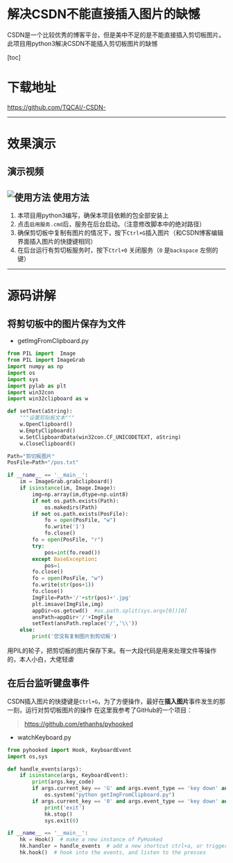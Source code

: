 # 解决CSDN不能直接插入图片的缺憾
CSDN是一个比较优秀的博客平台，但是美中不足的是不能直接插入剪切板图片。此项目用python3解决CSDN不能插入剪切板图片的缺憾

[toc]

下载地址
===
https://github.com/TQCAI/-CSDN-

---

效果演示
===
演示视频
---
![使用方法](https://img-blog.csdn.net/20180428232353862?watermark/2/text/aHR0cHM6Ly9ibG9nLmNzZG4ubmV0L1RRQ0FJNjY2/font/5a6L5L2T/fontsize/400/fill/I0JBQkFCMA==/dissolve/70)
使用方法
---
1. 本项目用python3编写，确保本项目依赖的包全部安装上
2. 点击`启用服务.cmd`后，服务在后台启动。（注意修改脚本中的绝对路径）
3. 确保剪切板中复制有图片的情况下，按下`Ctrl+G`插入图片（和CSDN博客编辑界面插入图片的快捷键相同）
4. 在后台运行有剪切板服务时，按下`Ctrl+0` 关闭服务（`0` 是`backspace` 左侧的键）

---
源码讲解
===
将剪切板中的图片保存为文件
---
+ getImgFromClipboard.py
```python
from PIL import  Image
from PIL import ImageGrab
import numpy as np
import os
import sys
import pylab as plt
import win32con
import win32clipboard as w

def setText(aString):
    """设置剪贴板文本"""
    w.OpenClipboard()
    w.EmptyClipboard()
    w.SetClipboardData(win32con.CF_UNICODETEXT, aString)
    w.CloseClipboard()

Path="剪切板图片"
PosFile=Path+"/pos.txt"

if __name__ == '__main__':
    im = ImageGrab.grabclipboard()
    if isinstance(im, Image.Image):
        img=np.array(im,dtype=np.uint8)
        if not os.path.exists(Path):
            os.makedirs(Path)
        if not os.path.exists(PosFile):
            fo = open(PosFile, "w")
            fo.write('1')
            fo.close()
        fo = open(PosFile, "r")
        try:
            pos=int(fo.read())
        except BaseException:
            pos=1
        fo.close()
        fo = open(PosFile, "w")
        fo.write(str(pos+1))
        fo.close()
        ImgFile=Path+'/'+str(pos)+'.jpg'
        plt.imsave(ImgFile,img)
        appDir=os.getcwd()  #os.path.split(sys.argv[0])[0]
        ansPath=appDir+'/'+ImgFile
        setText(ansPath.replace('/','\\'))
    else:
        print('您没有复制图片到剪切板')
```
用PIL的轮子，把剪切板的图片保存下来。有一大段代码是用来处理文件等操作的，本人小白，大佬轻虐

在后台监听键盘事件
---
CSDN插入图片的快捷键是`Ctrl+G`，为了方便操作，最好在**插入图片**事件发生的那一刻，运行对剪切板图片的操作
在这里我参考了GitHub的一个项目：
>https://github.com/ethanhs/pyhooked

+ watchKeyboard.py
```python
from pyhooked import Hook, KeyboardEvent
import os,sys

def handle_events(args):
    if isinstance(args, KeyboardEvent):
        print(args.key_code)
        if args.current_key == 'G' and args.event_type == 'key down' and 'Lcontrol' in args.pressed_key:
            os.system("python getImgFromClipboard.py")
        if args.current_key == '0' and args.event_type == 'key down' and 'Lcontrol' in args.pressed_key:
            print('exit')
            hk.stop()
            sys.exit(0)

if __name__ == '__main__':
    hk = Hook()  # make a new instance of PyHooked
    hk.handler = handle_events  # add a new shortcut ctrl+a, or triggered on mouseover of (300,400)
    hk.hook()  # hook into the events, and listen to the presses
```



